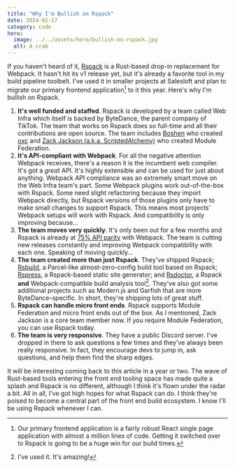 ```yaml
---
title: "Why I'm Bullish on Rspack"
date: 2024-02-17
category: code
hero:
  image: ../../assets/hero/bullish-on-rspack.jpg
  alt: A crab
---
```


If you haven't heard of it, [Rspack](https://www.rspack.dev/) is a Rust-based drop-in replacement for Webpack. It hasn't hit its v1 release yet, but it's already a favorite tool in my build pipeline toolbelt. I've used it in smaller projects at Salesloft and plan to migrate our primary frontend application[^1] to it this year. Here's why I'm bullish on Rspack.

1. **It's well funded and staffed**. Rspack is developed by a team called Web Infra which itself is backed by ByteDance, the parent company of TikTok. The team that works on Rspack does so full-time and all their contributions are open source. The team includes [Boshen](https://twitter.com/boshen_c) who created [oxc](https://oxc-project.github.io/) and [Zack Jackson (a.k.a. ScriptedAlchemy)](https://twitter.com/ScriptedAlchemy) who created Module Federation.
2. **It's API-compliant with Webpack**. For all the negative attention Webpack receives, there's a reason it is the incumbent web compiler. It's got a _great_ API. It's highly extensible and can be used for just about anything. Webpack API compliance was an extremely smart move on the Web Infra team's part. Some Webpack plugins work out-of-the-box with Rspack. Some need slight refactoring because they import Webpack directly, but Rspack versions of those plugins only have to make small changes to support Rspack. This means most projects' Webpack setups will work with Rspack. And compatibility is only improving because...
3. **The team moves very quickly**. It's only been out for a few months and Rspack is already at [75% API parity](https://rspack-cov.vercel.app/) with Webpack. The team is cutting new releases constantly and improving Webpack compatibility with each one. Speaking of moving quickly...
4. **The team created more than just Rspack**. They've shipped Rspack; [Rsbuild](https://rsbuild.dev/), a Parcel-like almost-zero-config build tool based on Rspack; [Rspress](https://rspress.dev/), a Rspack-based static site generator; and [Rsdoctor](https://github.com/web-infra-dev/rsdoctor), a Rspack **and** Webpack-compatible build analysis tool[^2]. They've also got some additional projects such as Modern.js and Garfish that are more ByteDance-specific. In short, they're shipping lots of great stuff.
5. **Rspack can handle micro front ends**. Rspack supports Module Federation and micro front ends out of the box. As I mentioned, Zack Jackson is a core team member now. If you require Module Federation, you can use Rspack today.
6. **The team is very responsive**. They have a public Discord server. I've dropped in there to ask questions a few times and they've always been really responsive. In fact, they encourage devs to jump in, ask questions, and help them find the sharp edges.

It will be interesting coming back to this article in a year or two. The wave of Rust-based tools entering the front end tooling space has made quite a splash and Rspack is no different, although I think it's flown under the radar a bit. All in all, I've got high hopes for what Rspack can do. I think they're poised to become a central part of the front end build ecosystem. I know I'll be using Rspack whenever I can.

[^1]: Our primary frontend application is a fairly robust React single page application with almost a million lines of code. Getting it switched over to Rspack is going to be a huge win for our build times.
[^2]: I've used it. It's amazing!
